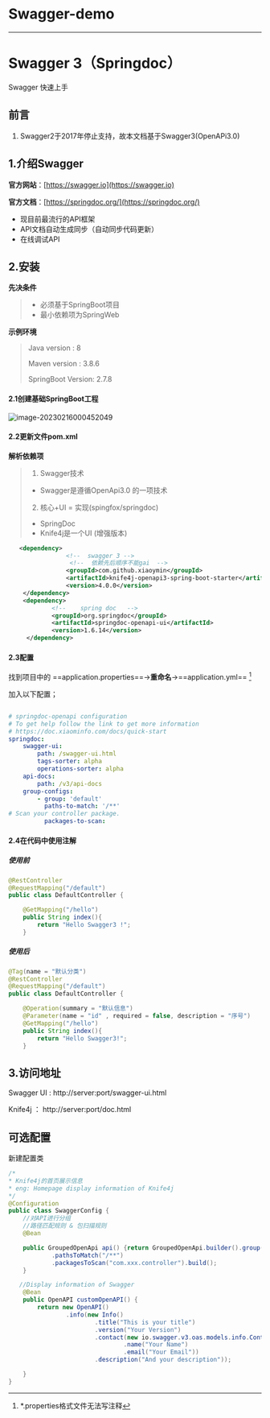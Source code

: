 # Swagger-demo
---

# Swagger 3（Springdoc）

Swagger 快速上手

## 前言

1. Swagger2于2017年停止支持，故本文档基于Swagger3(OpenAPi3.0)

## 1.介绍Swagger

**官方网站**：[https://swagger.io](https://swagger.io)

**官方文档**：[https://springdoc.org/](https://springdoc.org/)

- 现目前最流行的API框架
- API文档自动生成同步（自动同步代码更新）
- 在线调试API

## 2.安装

**先决条件**

> - 必须基于SpringBoot项目
> - 最小依赖项为SpringWeb

**示例环境**

> Java version : 8
>
> Maven version : 3.8.6
>
> SpringBoot Version: 2.7.8

#### 2.1创建基础SpringBoot工程

<img src="https://onebottle-1312477531.cos.ap-chengdu.myqcloud.com/202302160004177.png" alt="image-20230216000452049"  />

#### 2.2更新文件pom.xml

**解析依赖项**

> 1. Swagger技术
>
> - Swagger是遵循OpenApi3.0 的一项技术
>
> 2. 核心+UI = 实现(spingfox/springdoc)
>
> - SpringDoc
> - Knife4j是一个UI (增强版本)

```xml
   <dependency>
                <!--  swagger 3	-->
      			 <!--  依赖先后顺序不能gai	-->
                <groupId>com.github.xiaoymin</groupId>
                <artifactId>knife4j-openapi3-spring-boot-starter</artifactId>
                <version>4.0.0</version>
 	</dependency>
    <dependency>
            <!--    spring doc   -->
            <groupId>org.springdoc</groupId>
            <artifactId>springdoc-openapi-ui</artifactId>
            <version>1.6.14</version>
     </dependency>
```

#### 2.3配置

找到项目中的 ==application.properties==->**重命名**->==application.yml== [^1]

[^1]: *.properties格式文件无法写注释

加入以下配置；

```yaml

# springdoc-openapi configuration
# To get help follow the link to get more information
# https://doc.xiaominfo.com/docs/quick-start
springdoc:
    swagger-ui:
        path: /swagger-ui.html
        tags-sorter: alpha
        operations-sorter: alpha
    api-docs:
        path: /v3/api-docs
    group-configs:
        - group: 'default'
          paths-to-match: '/**'
# Scan your controller package.
          packages-to-scan:
```

#### 2.4在代码中使用注解

##### 使用前

```java
@RestController
@RequestMapping("/default")
public class DefaultController {

    @GetMapping("/hello")
    public String index(){
        return "Hello Swagger3 !";
    }
```

##### 使用后

```java
@Tag(name = "默认分类")
@RestController
@RequestMapping("/default")
public class DefaultController {

    @Operation(summary = "默认信息")
    @Parameter(name = "id" , required = false, description = "序号")
    @GetMapping("/hello")
    public String index(){
        return "Hello Swagger3!";
    }
```

## 3.访问地址

Swagger UI : http://server:port/swagger-ui.html

Knife4j  ： http://server:port/doc.html

## 可选配置

新建配置类

```java
/*
* Knife4j的首页展示信息
* eng: Homepage display information of Knife4j
*/
@Configuration
public class SwaggerConfig {
    //对API进行分组
    //路径匹配规则 & 包扫描规则
    @Bean

    public GroupedOpenApi api() {return GroupedOpenApi.builder().group("all")
            .pathsToMatch("/**")
            .packagesToScan("com.xxx.controller").build();
    }

   //Display information of Swagger
    @Bean
    public OpenAPI customOpenAPI() {
        return new OpenAPI()
                .info(new Info()
                        .title("This is your title")
                        .version("Your Version")
                        .contact(new io.swagger.v3.oas.models.info.Contact()
                                .name("Your Name")
                                .email("Your Email"))
                        .description("And your description"));

    }
}
```

